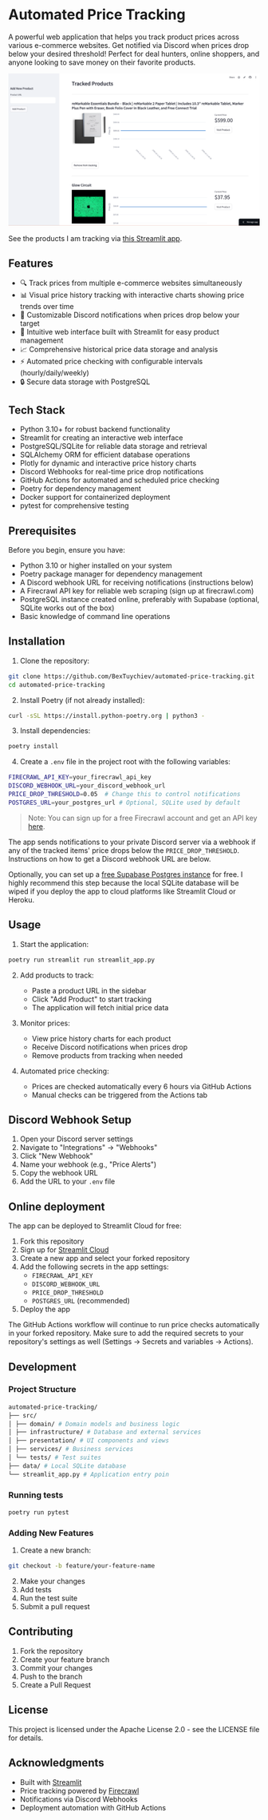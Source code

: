 # Automated Price Tracking

A powerful web application that helps you track product prices across various e-commerce websites. Get notified via Discord when prices drop below your desired threshold! Perfect for deal hunters, online shoppers, and anyone looking to save money on their favorite products.

![A screenshot of the Streamlit app showing a list of tracked products with their price history charts](static/app-demo.png)

See the products I am tracking via [this Streamlit app](https://automated-price-tracker.streamlit.app/).

## Features

- 🔍 Track prices from multiple e-commerce websites simultaneously
- 📊 Visual price history tracking with interactive charts showing price trends over time
- 🔔 Customizable Discord notifications when prices drop below your target
- 🚀 Intuitive web interface built with Streamlit for easy product management
- 📈 Comprehensive historical price data storage and analysis
- ⚡ Automated price checking with configurable intervals (hourly/daily/weekly)
- 🔒 Secure data storage with PostgreSQL

## Tech Stack

- Python 3.10+ for robust backend functionality
- Streamlit for creating an interactive web interface
- PostgreSQL/SQLite for reliable data storage and retrieval
- SQLAlchemy ORM for efficient database operations
- Plotly for dynamic and interactive price history charts
- Discord Webhooks for real-time price drop notifications
- GitHub Actions for automated and scheduled price checking
- Poetry for dependency management
- Docker support for containerized deployment
- pytest for comprehensive testing

## Prerequisites

Before you begin, ensure you have:

- Python 3.10 or higher installed on your system
- Poetry package manager for dependency management
- A Discord webhook URL for receiving notifications (instructions below)
- A Firecrawl API key for reliable web scraping (sign up at firecrawl.com)
- PostgreSQL instance created online, preferably with Supabase (optional, SQLite works out of the box)
- Basic knowledge of command line operations

## Installation

1. Clone the repository:

```bash
git clone https://github.com/BexTuychiev/automated-price-tracking.git
cd automated-price-tracking
```

2. Install Poetry (if not already installed):

```bash
curl -sSL https://install.python-poetry.org | python3 -
```

3. Install dependencies:

```bash
poetry install
```

4. Create a `.env` file in the project root with the following variables:

```bash
FIRECRAWL_API_KEY=your_firecrawl_api_key
DISCORD_WEBHOOK_URL=your_discord_webhook_url
PRICE_DROP_THRESHOLD=0.05  # Change this to control notifications
POSTGRES_URL=your_postgres_url # Optional, SQLite used by default
```

> Note: You can sign up for a free Firecrawl account and get an API key [here](https://firecrawl.dev).

The app sends notifications to your private Discord server via a webhook if any of the tracked items' price drops below the `PRICE_DROP_THRESHOLD`. Instructions on how to get a Discord webhook URL are below.

Optionally, you can set up a [free Supabase Postgres instance](supabase.com) for free. I highly recommend this step because the local SQLite database will be wiped if you deploy the app to cloud platforms like Streamlit Cloud or Heroku.

## Usage

1. Start the application:

```bash
poetry run streamlit run streamlit_app.py
```

2. Add products to track:
   - Paste a product URL in the sidebar
   - Click "Add Product" to start tracking
   - The application will fetch initial price data

3. Monitor prices:
   - View price history charts for each product
   - Receive Discord notifications when prices drop
   - Remove products from tracking when needed

4. Automated price checking:
   - Prices are checked automatically every 6 hours via GitHub Actions
   - Manual checks can be triggered from the Actions tab

## Discord Webhook Setup

1. Open your Discord server settings
2. Navigate to "Integrations" → "Webhooks"
3. Click "New Webhook"
4. Name your webhook (e.g., "Price Alerts")
5. Copy the webhook URL
6. Add the URL to your `.env` file

## Online deployment

The app can be deployed to Streamlit Cloud for free:

1. Fork this repository
2. Sign up for [Streamlit Cloud](https://streamlit.io/cloud)
3. Create a new app and select your forked repository
4. Add the following secrets in the app settings:
   - `FIRECRAWL_API_KEY`
   - `DISCORD_WEBHOOK_URL`
   - `PRICE_DROP_THRESHOLD`
   - `POSTGRES_URL` (recommended)
5. Deploy the app

The GitHub Actions workflow will continue to run price checks automatically in your forked repository. Make sure to add the required secrets to your repository's settings as well (Settings → Secrets and variables → Actions).

## Development

### Project Structure

```bash
automated-price-tracking/
├── src/
│ ├── domain/ # Domain models and business logic
│ ├── infrastructure/ # Database and external services
│ ├── presentation/ # UI components and views
│ ├── services/ # Business services
│ └── tests/ # Test suites
├── data/ # Local SQLite database
└── streamlit_app.py # Application entry poin
```

### Running tests

```bash
poetry run pytest
```

### Adding New Features

1. Create a new branch:

```bash
git checkout -b feature/your-feature-name
```

2. Make your changes
3. Add tests
4. Run the test suite
5. Submit a pull request

## Contributing

1. Fork the repository
2. Create your feature branch
3. Commit your changes
4. Push to the branch
5. Create a Pull Request

## License

This project is licensed under the Apache License 2.0 - see the LICENSE file for details.

## Acknowledgments

- Built with [Streamlit](https://streamlit.io/)
- Price tracking powered by [Firecrawl](https://firecrawl.dev)
- Notifications via Discord Webhooks
- Deployment automation with GitHub Actions
